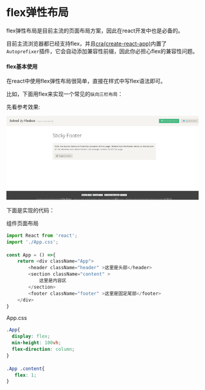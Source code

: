 # flex弹性布局  

flex弹性布局是目前主流的页面布局方案，因此在react开发中也是必备的。

目前主流浏览器都已经支持flex，并且[cra(create-react-app)](https://facebook.github.io/create-react-app/docs/getting-started)内置了`Autoprefixer`插件，它会自动添加兼容性前缀，因此你必担心flex的兼容性问题。

#### flex基本使用
在react中使用flex弹性布局很简单，直接在样式中写flex语法即可。

比如，下面用flex来实现一个常见的`纵向三栏布局`： 

先看参考效果:   

![布局效果](../../images/shengbei.png)
  
下面是实现的代码：

组件页面布局
```js
import React from 'react';
import './App.css'; 

const App = () =>{
    return <div className="App">
        <header className="header" >这里是头部</header>
        <section className="content" >
            这里是内容区
        </section>
        <footer className="footer" >这里是固定尾部</footer>
    </div>
}
```
App.css
```css
.App{
  display: flex;
  min-height: 100vh;
  flex-direction: column;
}  

.App .content{
   flex: 1;
}
```



